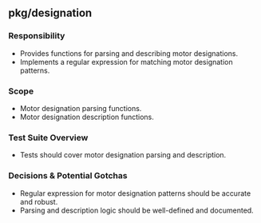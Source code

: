 ## pkg/designation

### Responsibility
- Provides functions for parsing and describing motor designations.
- Implements a regular expression for matching motor designation patterns.

### Scope
- Motor designation parsing functions.
- Motor designation description functions.

### Test Suite Overview
- Tests should cover motor designation parsing and description.

### Decisions & Potential Gotchas
- Regular expression for motor designation patterns should be accurate and robust.
- Parsing and description logic should be well-defined and documented.
